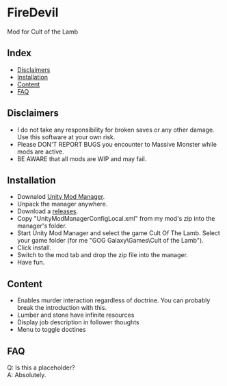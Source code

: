 # FireDevil
Mod for Cult of the Lamb

Index
-----------
* [Disclaimers](#disclaimers)
* [Installation](#installation)
* [Content](#content)
* [FAQ](#faq)

Disclaimers
-----------
* I do not take any responsibility for broken saves or any other damage. Use this software at your own risk.
* Please DON'T REPORT BUGS you encounter to Massive Monster while mods are active.
* BE AWARE that all mods are WIP and may fail.

Installation
-----------
* Downalod [Unity Mod Manager](https://www.nexusmods.com/site/mods/21).
* Unpack the manager anywhere.
* Download a [releases](https://github.com/Truinto/CultOfTheLamb-Truinto/releases).
* Copy "UnityModManagerConfigLocal.xml" from my mod's zip into the manager's folder.
* Start Unity Mod Manager and select the game Cult Of The Lamb. Select your game folder (for me "GOG Galaxy\Games\Cult of the Lamb").
* Click install.
* Switch to the mod tab and drop the zip file into the manager.
* Have fun.

Content
-----------
* Enables murder interaction regardless of doctrine. You can probably break the introduction with this.
* Lumber and stone have infinite resources
* Display job description in follower thoughts
* Menu to toggle doctines

FAQ
-----------
Q: Is this a placeholder? \
A: Absolutely.